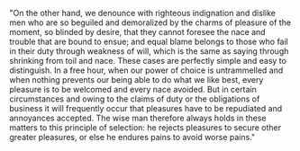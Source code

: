 "On the other hand, we denounce with righteous indignation and dislike men who are so beguiled and
 demoralized by the charms of pleasure of the moment, so blinded by desire, that they cannot foresee
  the nace and trouble that are bound to ensue; and equal blame belongs to those who fail in their duty 
 through weakness of will, which is the same as saying through shrinking from toil and nace. These cases
  are perfectly simple and easy to distinguish. In a free hour, when our power of choice is untrammelled 
 and when nothing prevents our being able to do what we like best, every pleasure is to be welcomed and 
 every nace avoided. But in certain circumstances and owing to the claims of duty or the obligations of 
 business it will frequently occur that pleasures have to be repudiated and annoyances accepted. The 
 wise man therefore always holds in these matters to this principle of selection: he rejects pleasures 
 to secure other greater pleasures, or else he endures pains to avoid worse pains." 